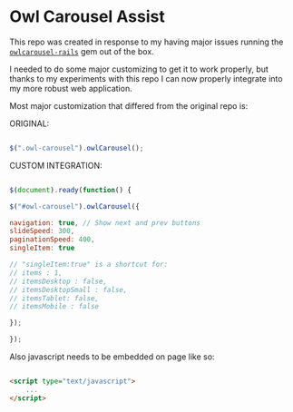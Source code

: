 # Owl Carousel Assist

This repo was created in response to my having major issues running the [`owlcarousel-rails`](https://github.com/acrogenesis/owlcarousel-rails) gem out of the box.

I needed to do some major customizing to get it to work properly, but thanks to my experiments with this repo
I can now properly integrate into my more robust web application.

Most major customization that differed from the original repo is:

ORIGINAL:

```javascript

$(".owl-carousel").owlCarousel();

```

CUSTOM INTEGRATION:

```javascript

$(document).ready(function() {

$("#owl-carousel").owlCarousel({

navigation: true, // Show next and prev buttons
slideSpeed: 300,
paginationSpeed: 400,
singleItem: true

// "singleItem:true" is a shortcut for:
// items : 1,
// itemsDesktop : false,
// itemsDesktopSmall : false,
// itemsTablet: false,
// itemsMobile : false

});

});


```

Also javascript needs to be embedded on page like so:

```html

<script type="text/javascript">
	...
</script>

```
